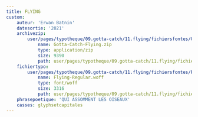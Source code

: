 ```yaml
---
title: FLYING
custom:
    auteur: 'Erwan Batnin'
    datesortie: '2021'
    archivezip:
        user/pages/typotheque/09.gotta-catch/11.flying/fichiersfontes/Gotta-Catch-Flying.zip:
            name: Gotta-Catch-Flying.zip
            type: application/zip
            size: 9390
            path: user/pages/typotheque/09.gotta-catch/11.flying/fichiersfontes/Gotta-Catch-Flying.zip
    fichiertypo:
        user/pages/typotheque/09.gotta-catch/11.flying/fichiersfontes/Flying-Regular.woff:
            name: Flying-Regular.woff
            type: font/woff
            size: 3316
            path: user/pages/typotheque/09.gotta-catch/11.flying/fichiersfontes/Flying-Regular.woff
    phrasepoetique: 'QUI ASSOMMENT LES OISEAUX'
    casses: glyphsetcapitales
---
```


